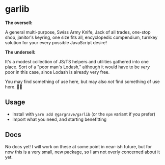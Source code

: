 # garlib

**The oversell:**

A general multi-purpose, Swiss Army Knife, Jack of all trades, one-stop shop, janitor's keyring, one size fits all, encyclopedic compendium, turnkey solution for your every possible JavaScript desire!

**The undersell:**

It's a modest collection of JS/TS helpers and utilities gathered into one place. Sort of a "poor man's Lodash," although it would have to be _very_ poor in this case, since Lodash is already very free.

You may find something of use here, but may also _not_ find something of use here. 🤷‍♂️

## Usage

- Install with `yarn add @gargrave/garlib` (or the `npm` variant if you prefer)
- Import what you need, and starting benefitting

## Docs

No docs yet! I will work on these at some point in near-ish future, but for now this is a very small, new package, so I am not overly concerned about it yet.
